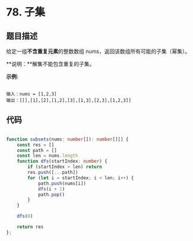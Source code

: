 # 78. 子集

## 题目描述

给定一组**不含重复元素**的整数数组 nums，返回该数组所有可能的子集（幂集）。

**说明：**解集不能包含重复的子集。

**示例:**

```text

输入：nums = [1,2,3]
输出：[[],[1],[2],[1,2],[3],[1,3],[2,3],[1,2,3]]

```

## 代码

```ts

function subsets(nums: number[]): number[][] {
    const res = []
    const path = []
    const len = nums.length
    function dfs(startIndex: number) {
        if (startIndex > len) return
        res.push([...path])
        for (let i = startIndex; i < len; i++) {
            path.push(nums[i])
            dfs(i + 1)
            path.pop()
        }
    }

    dfs(0)

    return res
};

```
